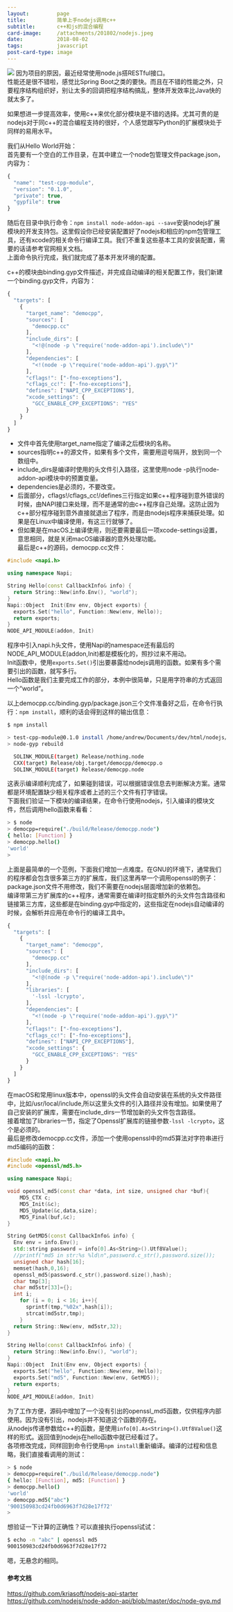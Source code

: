 ```yaml
---
layout:         page
title:          简单上手nodejs调用c++
subtitle:       c++和js的混合编程
card-image:		/attachments/201802/nodejs.jpeg
date:           2018-08-02
tags:           javascript
post-card-type: image
---
```

![](/attachments/201802/nodejs.jpeg)
因为项目的原因，最近经常使用node.js搭RESTful接口。  
性能还是很不错啦，感觉比Spring Boot之类的要快。而且在不错的性能之外，只要程序结构组织好，别让太多的回调把程序结构搞乱，整体开发效率比Java快的就太多了。  

如果想进一步提高效率，使用c++来优化部分模块是不错的选择。尤其可贵的是nodejs对于同c++的混合编程支持的很好，个人感觉跟写Python的扩展模块处于同样的易用水平。  

我们从Hello World开始：  
首先要有一个空白的工作目录，在其中建立一个node包管理文件package.json，内容为：  
```js
{
  "name": "test-cpp-module",
  "version": "0.1.0",
  "private": true,
  "gypfile": true
}
```
随后在目录中执行命令：`npm install node-addon-api --save`安装nodejs扩展模块的开发支持包。这里假设你已经安装配置好了nodejs和相应的npm包管理工具，还有xcode的相关命令行编译工具。我们不重复这些基本工具的安装配置，需要的话请参考官网相关文档。  
上面命令执行完成，我们就完成了基本开发环境的配置。  

c++的模块由binding.gyp文件描述，并完成自动编译的相关配置工作，我们新建一个binding.gyp文件，内容为：  
```javascript
{
  "targets": [
    {
      "target_name": "democpp",
      "sources": [
        "democpp.cc"
      ],
      "include_dirs": [
        "<!@(node -p \"require('node-addon-api').include\")"
      ],
      "dependencies": [
        "<!(node -p \"require('node-addon-api').gyp\")"
      ],
      "cflags!": ["-fno-exceptions"],
      "cflags_cc!": ["-fno-exceptions"],
      "defines": ["NAPI_CPP_EXCEPTIONS"],
      "xcode_settings": {
        "GCC_ENABLE_CPP_EXCEPTIONS": "YES"
      }
    }
  ]
}
```
* 文件中首先使用target_name指定了编译之后模块的名称。  
* sources指明c++的源文件，如果有多个文件，需要用逗号隔开，放到同一个数组中。  
* include_dirs是编译时使用的头文件引入路径，这里使用node -p执行node-addon-api模块中的预置变量。  
* dependencies是必须的，不要改变。  
* 后面部分，cflags!/cflags_cc!/defines三行指定如果c++程序碰到意外错误的时候，由NAPI接口来处理，而不是通常的由c++程序自己处理。这防止因为c++部分程序碰到意外直接就退出了程序，而是由nodejs程序来捕获处理。如果是在Linux中编译使用，有这三行就够了。  
* 但如果是在macOS上编译使用，则还要需要最后一项xcode-settings设置，意思相同，就是关闭macOS编译器的意外处理功能。  
最后是c++的源码，democpp.cc文件：  

```cpp
#include <napi.h>

using namespace Napi;

String Hello(const CallbackInfo& info) {
  return String::New(info.Env(), "world");
}
Napi::Object  Init(Env env, Object exports) {
  exports.Set("hello", Function::New(env, Hello));
  return exports;
}
NODE_API_MODULE(addon, Init)

```
程序中引入napi.h头文件，使用Napi的namespace还有最后的NODE_API_MODULE(addon,Init)都是模板化的，照抄过来不用动。  
Init函数中，使用`exports.Set()`引出要暴露给nodejs调用的函数。如果有多个需要引出的函数，就写多行。  
Hello函数是我们主要完成工作的部分，本例中很简单，只是用字符串的方式返回一个“world”。  

以上democpp.cc/binding.gyp/package.json三个文件准备好之后，在命令行执行：`npm install`，顺利的话会得到这样的输出信息：  
```bash
$ npm install

> test-cpp-module@0.1.0 install /home/andrew/Documents/dev/html/nodejs/callcpp
> node-gyp rebuild

  SOLINK_MODULE(target) Release/nothing.node
  CXX(target) Release/obj.target/democpp/democpp.o
  SOLINK_MODULE(target) Release/democpp.node
```
这表示编译顺利完成了，如果碰到错误，可以根据错误信息去判断解决方案。通常都是环境配置缺少相关程序或者上述的三个文件有打字错误。  
下面我们验证一下模块的编译结果，在命令行使用nodejs，引入编译的模块文件，然后调用hello函数来看看：  
```bash
> $ node
> democpp=require("./build/Release/democpp.node")
{ hello: [Function] }
> democpp.hello()
'world'
> 
```

上面是最简单的一个范例，下面我们增加一点难度。在GNU的环境下，通常我们的程序都会包含很多第三方的扩展库，我们这里再举一个调用openssl的例子：  
package.json文件不用修改，我们不需要在nodejs层面增加新的依赖包。  
编译带第三方扩展库的c++程序，通常需要在编译时指定额外的头文件包含路径和链接第三方库，这些都是在binding.gyp中指定的，这些指定在nodejs自动编译的时候，会解析并应用在命令行的编译工具中。  
```javascript
{
  "targets": [
    {
      "target_name": "democpp",
      "sources": [
        "democpp.cc"
      ],
      "include_dirs": [
        "<!@(node -p \"require('node-addon-api').include\")"
      ],
      "libraries": [ 
        '-lssl -lcrypto',
      ],
      "dependencies": [
        "<!(node -p \"require('node-addon-api').gyp\")"
      ],
      "cflags!": ["-fno-exceptions"],
      "cflags_cc!": ["-fno-exceptions"],
      "defines": ["NAPI_CPP_EXCEPTIONS"],
      "xcode_settings": {
        "GCC_ENABLE_CPP_EXCEPTIONS": "YES"
      }
    }
  ]
}
```
在macOS和常用linux版本中，openssl的头文件会自动安装在系统的头文件路径中，比如/usr/local/include,所以这里头文件的引入路径并没有增加。如果使用了自己安装的扩展库，需要在include_dirs一节增加新的头文件包含路径。  
接着增加了libraries一节，指定了Openssl扩展库的链接参数`-lssl -lcrypto`，这个是必须的。  
最后是修改democpp.cc文件，添加一个使用openssl中的md5算法对字符串进行md5编码的函数：  
```cpp
#include <napi.h>
#include <openssl/md5.h>

using namespace Napi;

void openssl_md5(const char *data, int size, unsigned char *buf){
	MD5_CTX c;
	MD5_Init(&c);
	MD5_Update(&c,data,size);
	MD5_Final(buf,&c);
}

String GetMD5(const CallbackInfo& info) {
  Env env = info.Env();
  std::string password = info[0].As<String>().Utf8Value();
  //printf("md5 in str:%s %ld\n",password.c_str(),password.size());
  unsigned char hash[16];
  memset(hash,0,16);
  openssl_md5(password.c_str(),password.size(),hash);
  char tmp[3];
  char md5str[33]={};
  int i;
	for (i = 0; i < 16; i++){
	  sprintf(tmp,"%02x",hash[i]);
	  strcat(md5str,tmp);
	}
  return String::New(env, md5str,32);
}

String Hello(const CallbackInfo& info) {
  return String::New(info.Env(), "world");
}
Napi::Object  Init(Env env, Object exports) {
  exports.Set("hello", Function::New(env, Hello));
  exports.Set("md5", Function::New(env, GetMD5));
  return exports;
}
NODE_API_MODULE(addon, Init)
```
为了工作方便，源码中增加了一个没有引出的openssl_md5函数，仅供程序内部使用。因为没有引出，nodejs并不知道这个函数的存在。  
从nodejs传递参数给c++的函数，是使用`info[0].As<String>().Utf8Value()`这样的形式。返回值到nodejs在hello函数中就已经看过了。  
各项修改完成，同样回到命令行使用`npm install`重新编译。编译的过程和信息略，我们直接看调用的测试：  
```bash
> $ node
> democpp=require("./build/Release/democpp.node")
{ hello: [Function], md5: [Function] }
> democpp.hello()
'world'
> democpp.md5("abc")
'900150983cd24fb0d6963f7d28e17f72'
> 
```
想验证一下计算的正确性？可以直接执行openssl试试：  
```bash
$ echo -n "abc" | openssl md5
900150983cd24fb0d6963f7d28e17f72
```
嗯，无悬念的相同。  

#### 参考文档
<https://github.com/kriasoft/nodejs-api-starter>  
<https://github.com/nodejs/node-addon-api/blob/master/doc/node-gyp.md>




